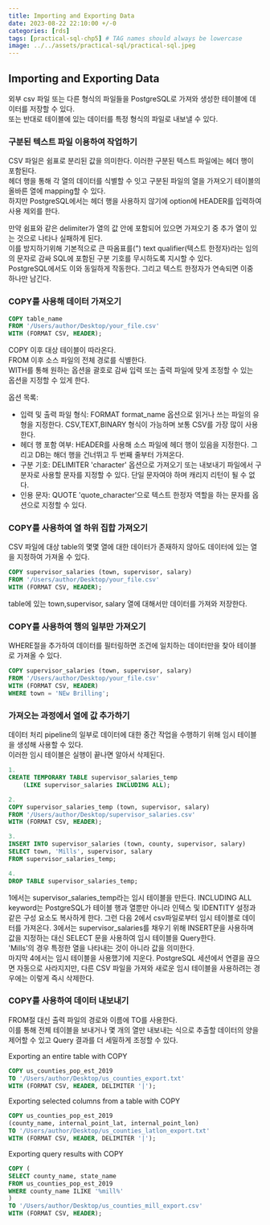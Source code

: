 ```yaml
---
title: Importing and Exporting Data
date: 2023-08-22 22:10:00 +/-0
categories: [rds]
tags: [practical-sql-chp5] # TAG names should always be lowercase
image: ../../assets/practical-sql/practical-sql.jpeg
---
```


## Importing and Exporting Data

외부 csv 파일 또는 다른 형식의 파일들을 PostgreSQL로 가져와 생성한 테이블에 데이터를 저장할 수 있다.  
또는 반대로 테이블에 있는 데이터를 특정 형식의 파일로 내보낼 수 있다.

### 구분된 텍스트 파일 이용하여 작업하기

CSV 파일은 쉼표로 분리된 값을 의미한다. 이러한 구분된 텍스트 파일에는 헤더 행이 포함된다.  
헤더 행을 통해 각 열의 데이터를 식별할 수 잇고 구분된 파일의 열을 가져오기 테이블의 올바른 열에 mapping할 수 있다.  
하지만 PostgreSQL에서는 헤더 행을 사용하지 않기에 option에 HEADER를 입력하여 사용 제외를 한다.

만약 쉼표와 같은 delimiter가 열의 값 안에 포함되어 있으면 가져오기 중 추가 열이 있는 것으로 나타나 실패하게 된다.  
이를 방지하기위해 기본적으로 큰 따옴표를(") text qualifier(텍스트 한정자)라는 임의의 문자로 감싸 SQL에 포함된 구분 기호를 무시하도록 지시할 수 있다.  
PostgreSQL에서도 이와 동일하게 작동한다. 그리고 텍스트 한정자가 연속되면 이중 하나만 남긴다.

### COPY를 사용해 데이터 가져오기

```sql
COPY table_name
FROM '/Users/author/Desktop/your_file.csv'
WITH (FORMAT CSV, HEADER);
```

COPY 이후 대상 테이블이 따라온다.  
FROM 이후 소스 파일의 전체 경로를 식별한다.  
WITH를 통해 원하는 옵션을 괄호로 감싸 입력 또는 출력 파일에 맞게 조정할 수 있는 옵션을 지정할 수 있게 한다.

옵션 목록:

- 입력 및 출력 파일 형식: FORMAT format_name 옵션으로 읽거나 쓰는 파일의 유형을 지정한다. CSV,TEXT,BINARY 형식이 가능하며 보통 CSV를 가장 많이 사용한다.
- 헤더 행 포함 여부: HEADER를 사용해 소스 파일에 헤더 행이 있음을 지정한다. 그리고 DB는 해더 행을 건너뛰고 두 번째 줄부터 가져온다.
- 구분 기호: DELIMITER 'character' 옵션으로 가져오기 또는 내보내기 파일에서 구분자로 사용할 문자를 지정할 수 있다. 단일 문자여야 하며 캐리지 리턴이 될 수 없다.
- 인용 문자: QUOTE 'quote_character'으로 텍스트 한정자 역할을 하는 문자를 옵션으로 지정할 수 있다.

### COPY를 사용하여 열 하위 집합 가져오기

CSV 파일에 대상 table의 몇몇 열에 대한 데이터가 존재하지 않아도 데이터에 있는 열을 지정하여 가져올 수 있다.

```sql
COPY supervisor_salaries (town, supervisor, salary)
FROM '/Users/author/Desktop/your_file.csv'
WITH (FORMAT CSV, HEADER);
```

table에 있는 town,supervisor, salary 열에 대해서만 데이터를 가져와 저장한다.

### COPY를 사용하여 행의 일부만 가져오기

WHERE절을 추가하여 데이터를 필터링하면 조건에 일치하는 데이터만을 찾아 테이블로 가져올 수 있다.

```sql
COPY supervisor_salaries (town, supervisor, salary)
FROM '/Users/author/Desktop/your_file.csv'
WITH (FORMAT CSV, HEADER)
WHERE town = 'NEw Brilling';
```

### 가져오는 과정에서 열에 값 추가하기

데이터 처리 pipeline의 일부로 데이터에 대한 중간 작업을 수행하기 위해 임시 테이블을 생성해 사용할 수 있다.  
이러한 임시 테이블은 실행이 끝나면 알아서 삭제된다.

```sql
1.
CREATE TEMPORARY TABLE supervisor_salaries_temp
    (LIKE supervisor_salaries INCLUDING ALL);

2.
COPY supervisor_salaries_temp (town, supervisor, salary)
FROM '/Users/author/Desktop/supervisor_salaries.csv'
WITH (FORMAT CSV, HEADER);

3.
INSERT INTO supervisor_salaries (town, county, supervisor, salary)
SELECT town, 'Mills', supervisor, salary
FROM supervisor_salaries_temp;

4.
DROP TABLE supervisor_salaries_temp;
```

1에서는 supervisor_salaries_temp라는 임시 테이블을 만든다. INCLUDING ALL keyword는 PostgreSQL가 테이블 행과 열뿐만 아니라 인텍스 및 IDENTITY 설정과 같은 구성 요소도 복사하게 한다.
그런 다음 2에서 csv파일로부터 임시 테이블로 데이터를 가져온다.
3에서는 supervisor_salaries를 채우기 위해 INSERT문을 사용하며 값을 지정하는 대신 SELECT 문을 사용하여 임시 테이블을 Query한다.  
'Mills'의 경우 특정한 열을 나타내는 것이 아니라 값을 의미한다.  
마지막 4에서는 임시 테이블을 사용했기에 지운다. PostgreSQL 세션에서 연결을 끊으면 자동으로 사라지지만, 다른 CSV 파일을 가져와 새로운 임시 테이블을 사용하려는 경우에는 이렇게 즉시 삭제한다.

### COPY를 사용하여 데이터 내보내기

FROM절 대신 출력 파일의 경로와 이름에 TO를 사용한다.  
이를 통해 전체 테이블을 보내거나 몇 개의 열만 내보내는 식으로 추출할 데이터의 양을 제어할 수 있고 Query 결과를 더 세밀하게 조정할 수 있다.

Exporting an entire table with COPY

```sql
COPY us_counties_pop_est_2019
TO '/Users/author/Desktop/us_counties_export.txt'
WITH (FORMAT CSV, HEADER, DELIMITER '|');
```

Exporting selected columns from a table with COPY

```sql
COPY us_counties_pop_est_2019
(county_name, internal_point_lat, internal_point_lon)
TO '/Users/author/Desktop/us_counties_latlon_export.txt'
WITH (FORMAT CSV, HEADER, DELIMITER '|');
```

Exporting query results with COPY

```sql
COPY (
SELECT county_name, state_name
FROM us_counties_pop_est_2019
WHERE county_name ILIKE '%mill%'
)
TO '/Users/author/Desktop/us_counties_mill_export.csv'
WITH (FORMAT CSV, HEADER);
```
